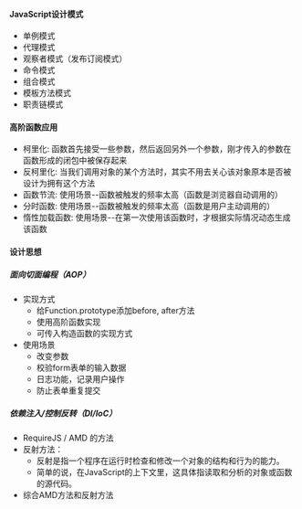 #### JavaScript设计模式

- 单例模式
- 代理模式
- 观察者模式（发布订阅模式）
- 命令模式
- 组合模式
- 模板方法模式
- 职责链模式


#### 高阶函数应用
- 柯里化: 函数首先接受一些参数，然后返回另外一个参数，刚才传入的参数在函数形成的闭包中被保存起来
- 反柯里化: 当我们调用对象的某个方法时，其实不用去关心该对象原本是否被设计为拥有这个方法
- 函数节流: 使用场景--函数被触发的频率太高（函数是浏览器自动调用的）
- 分时函数: 使用场景--函数被触发的频率太高（函数是用户主动调用的）
- 惰性加载函数: 使用场景--在第一次使用该函数时，才根据实际情况动态生成该函数

#### 设计思想

##### 面向切面编程（AOP）
- 实现方式
    - 给Function.prototype添加before, after方法
    - 使用高阶函数实现
    - 可传入构造函数的实现方式
- 使用场景
    - 改变参数
    - 校验form表单的输入数据
    - 日志功能，记录用户操作
    - 防止表单重复提交

##### 依赖注入/控制反转（DI/IoC）
- RequireJS / AMD 的方法
- 反射方法：
    - 反射是指一个程序在运行时检查和修改一个对象的结构和行为的能力。
    - 简单的说，在JavaScript的上下文里，这具体指读取和分析的对象或函数的源代码。
- 综合AMD方法和反射方法